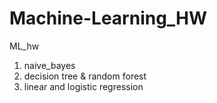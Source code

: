 # Machine-Learning_HW
ML_hw 
1. naive_bayes
2. decision tree & random forest
3. linear and logistic regression
